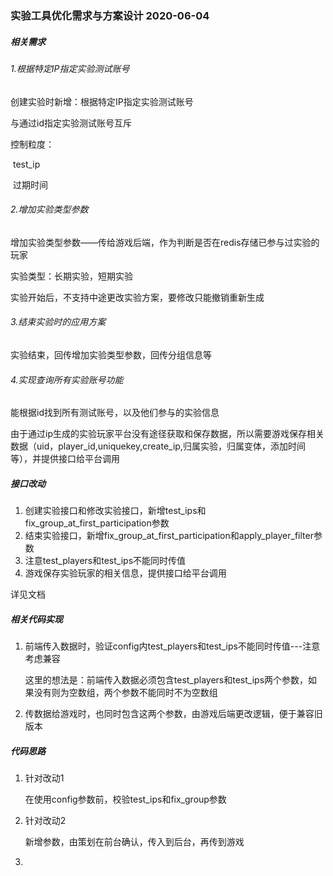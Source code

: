 ### 实验工具优化需求与方案设计 2020-06-04

##### 相关需求

###### 1.根据特定IP指定实验测试账号

创建实验时新增：根据特定IP指定实验测试账号

与通过id指定实验测试账号互斥

控制粒度：

​	test_ip

​	过期时间

###### 2.增加实验类型参数

增加实验类型参数——传给游戏后端，作为判断是否在redis存储已参与过实验的玩家

实验类型：长期实验，短期实验

实验开始后，不支持中途更改实验方案，要修改只能撤销重新生成

###### 3.结束实验时的应用方案

实验结束，回传增加实验类型参数，回传分组信息等

###### 4.实现查询所有实验账号功能

能根据id找到所有测试账号，以及他们参与的实验信息

由于通过ip生成的实验玩家平台没有途径获取和保存数据，所以需要游戏保存相关数据（uid，player_id,uniquekey,create_ip,归属实验，归属变体，添加时间等），并提供接口给平台调用

##### 接口改动

1. 创建实验接口和修改实验接口，新增test_ips和fix_group_at_first_participation参数
2. 结束实验接口，新增fix_group_at_first_participation和apply_player_filter参数
3. 注意test_players和test_ips不能同时传值
4. 游戏保存实验玩家的相关信息，提供接口给平台调用

详见文档

##### 相关代码实现

1. 前端传入数据时，验证config内test_players和test_ips不能同时传值---注意考虑兼容

   这里的想法是：前端传入数据必须包含test_players和test_ips两个参数，如果没有则为空数组，两个参数不能同时不为空数组

2. 传数据给游戏时，也同时包含这两个参数，由游戏后端更改逻辑，便于兼容旧版本

##### 代码思路

1. 针对改动1

   在使用config参数前，校验test_ips和fix_group参数

2. 针对改动2

   新增参数，由策划在前台确认，传入到后台，再传到游戏

3. 

